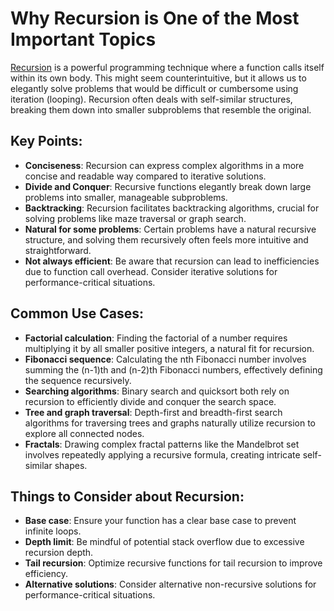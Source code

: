 # Why Recursion is One of the Most Important Topics
[Recursion](recursion-explained.md) is a powerful programming technique where a function calls itself within its own body. This might seem counterintuitive, but it allows us to elegantly solve problems that would be difficult or cumbersome using iteration (looping). Recursion often deals with self-similar structures, breaking them down into smaller subproblems that resemble the original.

## Key Points:
- **Conciseness**: Recursion can express complex algorithms in a more concise and readable way compared to iterative solutions.
- **Divide and Conquer**: Recursive functions elegantly break down large problems into smaller, manageable subproblems.
- **Backtracking**: Recursion facilitates backtracking algorithms, crucial for solving problems like maze traversal or graph search.
- **Natural for some problems**: Certain problems have a natural recursive structure, and solving them recursively often feels more intuitive and straightforward.
- **Not always efficient**: Be aware that recursion can lead to inefficiencies due to function call overhead. Consider iterative solutions for performance-critical situations.

## Common Use Cases:
- **Factorial calculation**: Finding the factorial of a number requires multiplying it by all smaller positive integers, a natural fit for recursion.
- **Fibonacci sequence**: Calculating the nth Fibonacci number involves summing the (n-1)th and (n-2)th Fibonacci numbers, effectively defining the sequence recursively.
- **Searching algorithms**: Binary search and quicksort both rely on recursion to efficiently divide and conquer the search space.
- **Tree and graph traversal**: Depth-first and breadth-first search algorithms for traversing trees and graphs naturally utilize recursion to explore all connected nodes.
- **Fractals**: Drawing complex fractal patterns like the Mandelbrot set involves repeatedly applying a recursive formula, creating intricate self-similar shapes.

## Things to Consider about Recursion:
- **Base case**: Ensure your function has a clear base case to prevent infinite loops.
- **Depth limit**: Be mindful of potential stack overflow due to excessive recursion depth.
- **Tail recursion**: Optimize recursive functions for tail recursion to improve efficiency.
- **Alternative solutions**: Consider alternative non-recursive solutions for performance-critical situations.